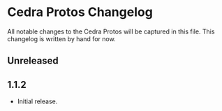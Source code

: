 # Cedra Protos Changelog

All notable changes to the Cedra Protos will be captured in this file. This changelog is written by hand for now.

## Unreleased

## 1.1.2
- Initial release.
